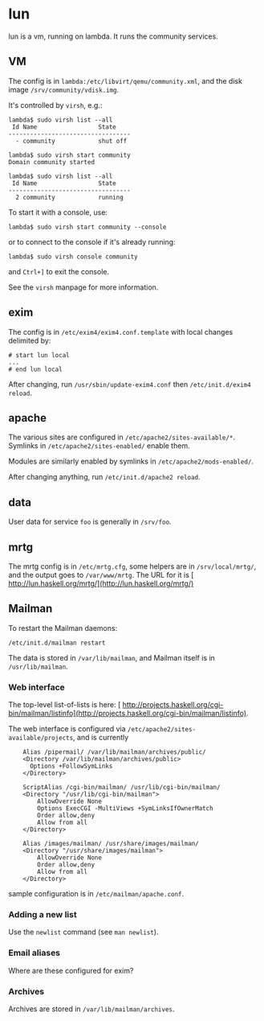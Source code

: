 # lun


lun is a vm, running on lambda. It runs the community services.

## VM


The config is in `lambda:/etc/libvirt/qemu/community.xml`, and the disk image
`/srv/community/vdisk.img`.


It's controlled by `virsh`, e.g.:

```wiki
lambda$ sudo virsh list --all
 Id Name                 State
----------------------------------
  - community            shut off

lambda$ sudo virsh start community
Domain community started

lambda$ sudo virsh list --all
 Id Name                 State
----------------------------------
  2 community            running
```


To start it with a console, use:

```wiki
lambda$ sudo virsh start community --console
```


or to connect to the console if it's already running:

```wiki
lambda$ sudo virsh console community
```


and `Ctrl+]` to exit the console.


See the `virsh` manpage for more information.

## exim


The config is in `/etc/exim4/exim4.conf.template` with local changes delimited by:

```wiki
# start lun local
...
# end lun local
```


After changing, run `/usr/sbin/update-exim4.conf` then `/etc/init.d/exim4 reload`.

## apache


The various sites are configured in `/etc/apache2/sites-available/*`. Symlinks in
`/etc/apache2/sites-enabled/` enable them.


Modules are similarly enabled by symlinks in `/etc/apache2/mods-enabled/`.


After changing anything, run `/etc/init.d/apache2 reload`.

## data


User data for service `foo` is generally in `/srv/foo`.

## mrtg


The mrtg config is in `/etc/mrtg.cfg`, some helpers are in `/srv/local/mrtg/`, and the output goes to `/var/www/mrtg`. The URL for it is [ http://lun.haskell.org/mrtg/](http://lun.haskell.org/mrtg/)

## Mailman


To restart the Mailman daemons:

```wiki
/etc/init.d/mailman restart
```


The data is stored in `/var/lib/mailman`, and Mailman itself is in `/usr/lib/mailman`.

### Web interface


The top-level list-of-lists is here: [ http://projects.haskell.org/cgi-bin/mailman/listinfo](http://projects.haskell.org/cgi-bin/mailman/listinfo).


The web interface is configured via `/etc/apache2/sites-available/projects`, and is currently

```wiki
    Alias /pipermail/ /var/lib/mailman/archives/public/
    <Directory /var/lib/mailman/archives/public>
      Options +FollowSymLinks
    </Directory>

    ScriptAlias /cgi-bin/mailman/ /usr/lib/cgi-bin/mailman/
    <Directory "/usr/lib/cgi-bin/mailman">
        AllowOverride None
        Options ExecCGI -MultiViews +SymLinksIfOwnerMatch
        Order allow,deny
        Allow from all
    </Directory>

    Alias /images/mailman/ /usr/share/images/mailman/
    <Directory "/usr/share/images/mailman">
        AllowOverride None
        Order allow,deny
        Allow from all
    </Directory>
```


sample configuration is in `/etc/mailman/apache.conf`.

### Adding a new list


Use the `newlist` command (see `man newlist`).

### Email aliases


Where are these configured for exim?

### Archives


Archives are stored in `/var/lib/mailman/archives`.
